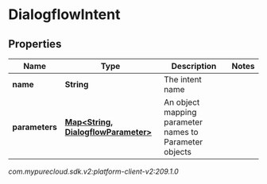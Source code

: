# DialogflowIntent


## Properties

| Name | Type | Description | Notes |
| ------------ | ------------- | ------------- | ------------- |
| **name** | **String** | The intent name |  |
| **parameters** | [**Map&lt;String, DialogflowParameter&gt;**](DialogflowParameter) | An object mapping parameter names to Parameter objects |  |




_com.mypurecloud.sdk.v2:platform-client-v2:209.1.0_
